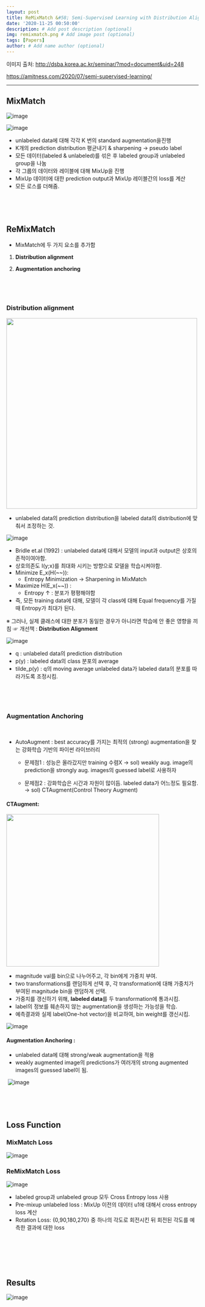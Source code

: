 ```yaml
---
layout: post
title: ReMixMatch &#58; Semi-Supervised Learning with Distribution Alignment and Augmentation Anchoring 논문요약
date: '2020-11-25 00:50:00'
description: # Add post description (optional)
img: remixmatch.png # Add image post (optional)
tags: [Papers]
author: # Add name author (optional)
---
```



이미지 출처:
http://dsba.korea.ac.kr/seminar/?mod=document&uid=248

https://amitness.com/2020/07/semi-supervised-learning/


----------------------------------- 



## MixMatch

![image](https://user-images.githubusercontent.com/17904547/100116756-744c9180-2eb7-11eb-8cbf-2a33679c39c4.png)

![image](https://user-images.githubusercontent.com/17904547/100117034-c1c8fe80-2eb7-11eb-8593-c6cc73ed7e02.png)


- unlabeled data에 대해 각각 K 번의 standard augmentation을진행
- K개의 prediction distribution 평균내기 & sharpening → pseudo label
- 모든 데이터(labeled & unlabeled)를 섞은 후 labeled group과 unlabeled group을 나눔
- 각 그룹의 데이터와 레이블에 대해 MixUp을 진행
- MixUp 데이터에 대한 prediction output과 MixUp 레이블간의 loss를 계산
- 모든 로스를 더해줌.

​

​

## ReMixMatch

- MixMatch에 두 가지 요소를 추가함

1) **Distribution alignment**

2) **Augmentation anchoring**

​

​

### Distribution alignment

<img src="https://user-images.githubusercontent.com/17904547/100117207-e7560800-2eb7-11eb-96c7-b8b96f491f13.png" width=500>

- unlabeled data의 prediction distribution을 labeled data의 distribution에 맞춰서 조정하는 것.


![image](https://user-images.githubusercontent.com/17904547/100117229-ed4be900-2eb7-11eb-8a1a-1b1c88bf54a7.png)

- Bridle et.al (1992) : unlabeled data에 대해서 모델의 input과 output은 상호의존적이여야함.
- 상호의존도 I(y;x)를 최대화 시키는 방향으로 모델을 학습시켜야함.
- Minimize E_x(H(~~)):
     - Entropy Minimization → Sharpening in MixMatch
- Maximize H(E_x(~~)) :
     - Entropy ↑ : 분포가 평평해야함
- 즉, 모든 training data에 대해, 모델이 각 class에 대해 Equal frequency를 가질 때 Entropy가 최대가 된다.


※ 그러나, 실제 클래스에 대한 분포가 동일한 경우가 아니라면 학습에 안 좋은 영향을 끼침
☞ 개선책 : **Distribution Alignment**



![image](https://user-images.githubusercontent.com/17904547/100117347-0c4a7b00-2eb8-11eb-89ca-603808e77ede.png)

- q : unlabeled data의 prediction distribution
- p(y) : labeled data의 class 분포의 average
- tilde_p(y) : q의 moving average
unlabeled data가 labeled data의 분포를 따라가도록 조정시킴.

​

​

### Augmentation Anchoring

​

- AutoAugment : best accuracy를 가지는 최적의 (strong) augmentation을 찾는 강화학습 기반의 파이썬 라이브러리

   - 문제점1 : 성능은 올라갔지만 training 수렴X
   → sol) weakly aug. image의 prediction을 strongly aug. images의 guessed label로 사용하자

  - 문제점2 : 강화학습은 시간과 자원이 많이듬. labeled data가 어느정도 필요함.
   → sol) CTAugment(Control Theory Augment)

#### CTAugment:

<img src="https://user-images.githubusercontent.com/17904547/100117565-4ae03580-2eb8-11eb-8026-e8a97c7e89e2.png" width=400>

- magnitude val를 bin으로 나누어주고, 각 bin에게 가중치 부여.
- two transformations를 랜덤하게 선택 후, 각 transformation에 대해 가중치가 부여된 magnitude bin을 랜덤하게 선택.
- 가중치를 갱신하기 위해, **labeled data**를 두 transformation에 통과시킴.
- label의 정보를 훼손하지 않는 augmentation을 생성하는 가능성을 학습.
- 예측결과와 실제 label(One-hot vector)을 비교하여, bin weight를 갱신시킴.

![image](https://user-images.githubusercontent.com/17904547/100118656-64ce4800-2eb9-11eb-97b1-2ee2bfef29c9.png)

#### Augmentation Anchoring :

- unlabeled data에 대해 strong/weak augmentation을 적용
- weakly augmented image의 predictions가 여러개의 strong augmented images의 guessed label이 됨.

​
![image](https://user-images.githubusercontent.com/17904547/100118697-70ba0a00-2eb9-11eb-8b06-1c452b65f146.png)


​


​

## Loss Function

### MixMatch Loss

![image](https://user-images.githubusercontent.com/17904547/100118724-79124500-2eb9-11eb-9a31-82458049b799.png)


### ReMixMatch Loss

![image](https://user-images.githubusercontent.com/17904547/100118755-7ca5cc00-2eb9-11eb-8d2c-650913d3b68e.png)

- labeled group과 unlabeled group 모두 Cross Entropy loss 사용
- Pre-mixup unlabeled loss : MixUp 이전의 데이터 u1에 대해서 cross entropy loss 계산
- Rotation Loss: {0,90,180,270} 중 하나의 각도로 회전시킨 뒤 회전된 각도를 예측한 결과에 대한 loss

​

​

​

## Results

![image](https://user-images.githubusercontent.com/17904547/100118828-8b8c7e80-2eb9-11eb-8d21-48860e61e0a1.png)

​ 
